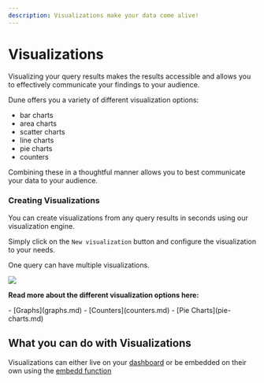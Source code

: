 ```yaml
---
description: Visualizations make your data come alive!
---
```


# Visualizations

Visualizing your query results makes the results accessible and allows you to effectively communicate your findings to your audience.

Dune offers you a variety of different visualization options:

* bar charts
* area charts
* scatter charts
* line charts
* pie charts
* counters

Combining these in a thoughtful manner allows you to best communicate your data to your audience.

### Creating Visualizations

You can create visualizations from any query results in seconds using our visualization engine.

Simply click on the `New visualization` button and configure the visualization to your needs.

One query can have multiple visualizations.

![](<../../assets/2021-11-26 13-08-16.gif>)

**Read more about the different visualization options here:**

<div class="cards grid" markdown>
- [Graphs](graphs.md)
- [Counters](counters.md)
- [Pie Charts](pie-charts.md)
</div>

## What you can do with Visualizations

Visualizations can either live on your [dashboard](../dashboards.md) or be embedded on their own using the [embedd function](../../sharing/embeds/)

